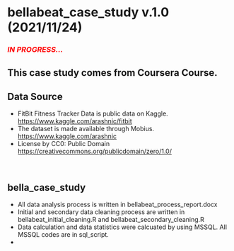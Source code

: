 # bellabeat_case_study v.1.0 (2021/11/24)
### *<span style="color:red">**IN PROGRESS...**</span>*

## This case study comes from Coursera Course.

## Data Source
* FitBit Fitness Tracker Data is public data on Kaggle.
<https://www.kaggle.com/arashnic/fitbit> 
* The dataset is made available through Mobius.
<https://www.kaggle.com/arashnic>
* License by CC0: Public Domain
<https://creativecommons.org/publicdomain/zero/1.0/>
<br />

## bella_case_study
* All data analysis process is written in bellabeat_process_report.docx
* Initial and secondary data cleaning process are written in bellabeat_initial_cleaning.R and bellabeat_secondary_cleaning.R
* Data calculation and data statistics were calcuated by using MSSQL. All MSSQL codes are in sql_script.
* <style>TO BE CONTINUE...{color:Blue !important;}<style>


